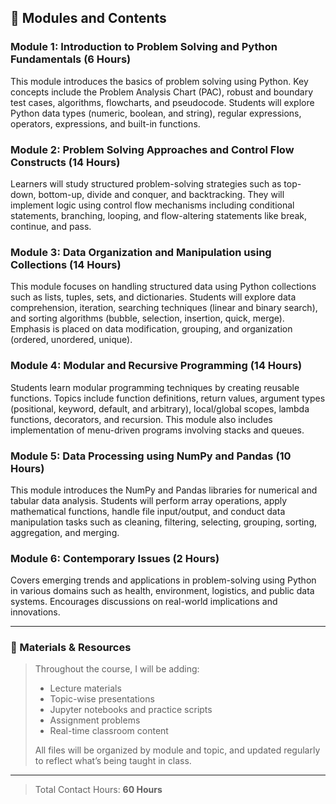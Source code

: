## 🧩 Modules and Contents

### Module 1: Introduction to Problem Solving and Python Fundamentals (6 Hours)
This module introduces the basics of problem solving using Python. Key concepts include the Problem Analysis Chart (PAC), robust and boundary test cases, algorithms, flowcharts, and pseudocode. Students will explore Python data types (numeric, boolean, and string), regular expressions, operators, expressions, and built-in functions.

### Module 2: Problem Solving Approaches and Control Flow Constructs (14 Hours)
Learners will study structured problem-solving strategies such as top-down, bottom-up, divide and conquer, and backtracking. They will implement logic using control flow mechanisms including conditional statements, branching, looping, and flow-altering statements like break, continue, and pass.

### Module 3: Data Organization and Manipulation using Collections (14 Hours)
This module focuses on handling structured data using Python collections such as lists, tuples, sets, and dictionaries. Students will explore data comprehension, iteration, searching techniques (linear and binary search), and sorting algorithms (bubble, selection, insertion, quick, merge). Emphasis is placed on data modification, grouping, and organization (ordered, unordered, unique).

### Module 4: Modular and Recursive Programming (14 Hours)
Students learn modular programming techniques by creating reusable functions. Topics include function definitions, return values, argument types (positional, keyword, default, and arbitrary), local/global scopes, lambda functions, decorators, and recursion. This module also includes implementation of menu-driven programs involving stacks and queues.

### Module 5: Data Processing using NumPy and Pandas (10 Hours)
This module introduces the NumPy and Pandas libraries for numerical and tabular data analysis. Students will perform array operations, apply mathematical functions, handle file input/output, and conduct data manipulation tasks such as cleaning, filtering, selecting, grouping, sorting, aggregation, and merging.

### Module 6: Contemporary Issues (2 Hours)
Covers emerging trends and applications in problem-solving using Python in various domains such as health, environment, logistics, and public data systems. Encourages discussions on real-world implications and innovations.

---

### 📂 Materials & Resources

> Throughout the course, I will be adding:
> - Lecture materials
> - Topic-wise presentations
> - Jupyter notebooks and practice scripts
> - Assignment problems
> - Real-time classroom content  
> 
> All files will be organized by module and topic, and updated regularly to reflect what’s being taught in class.

---

> Total Contact Hours: **60 Hours**
